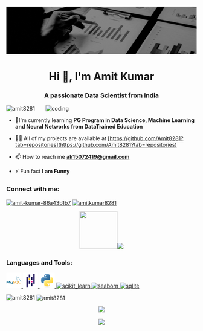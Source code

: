 ![logo](https://github.com/Amit8281/Amit8281/blob/main/bannergif.gif)
<h1 align="center">Hi 👋, I'm Amit Kumar</h1>
<h3 align="center">A passionate Data Scientist from India</h3>
<img align="right" alt="coding" width="400" src="https://user-images.githubusercontent.com/55389276/140866485-8fb1c876-9a8f-4d6a-98dc-08c4981eaf70.gif">
<p align="left"> <img src="https://komarev.com/ghpvc/?username=amit8281&label=Profile%20views&color=0e75b6&style=flat" alt="amit8281" /> </p>

- 🌱I'm currently learning **PG Program in Data Science, Machine Learning and Neural Networks from DataTrained Education**

- 👨‍💻 All of my projects are available at [https://github.com/Amit8281?tab=repositories](https://github.com/Amit8281?tab=repositories)

- 📫 How to reach me **ak15072419@gmail.com**

- ⚡ Fun fact **I am Funny**

<h3 align="left">Connect with me:</h3>
<p align="left">
<a href="https://linkedin.com/in/amit-kumar-86a43b1b7" target="blank"><img align="center" src="https://raw.githubusercontent.com/rahuldkjain/github-profile-readme-generator/master/src/images/icons/Social/linked-in-alt.svg" alt="amit-kumar-86a43b1b7" height="30" width="40" /></a>
<a href="https://kaggle.com/amitkumar8281" target="blank"><img align="center" src="https://raw.githubusercontent.com/rahuldkjain/github-profile-readme-generator/master/src/images/icons/Social/kaggle.svg" alt="amitkumar8281" height="30" width="40" /></a>
</p>
<p align="center"><img src = "https://camo.githubusercontent.com/63371d36886ee658f5a97401f393e1ab1684b2fd3de674b8f5efc7d410b2a3d0/68747470733a2f2f6d656469612e67697068792e636f6d2f6d656469612f57556c706c634d704f43456d5447427442572f67697068792e676966" height="100" width="100"><a href="https://github.com//DevilANANDGupta"></a><img src="https://camo.githubusercontent.com/1f8fcf4054cb31e26e20b3ef09c08be19a393aac84020d0b63775e55601c38d4/68747470733a2f2f692e696d6775722e636f6d2f6f7a45776248732e676966"</p>
<h3 align="left">Languages and Tools:</h3>
<p align="left"> <a href="https://www.mysql.com/" target="_blank" rel="noreferrer"> <img src="https://raw.githubusercontent.com/devicons/devicon/master/icons/mysql/mysql-original-wordmark.svg" alt="mysql" width="40" height="40"/> </a> <a href="https://pandas.pydata.org/" target="_blank" rel="noreferrer"> <img src="https://raw.githubusercontent.com/devicons/devicon/2ae2a900d2f041da66e950e4d48052658d850630/icons/pandas/pandas-original.svg" alt="pandas" width="40" height="40"/> </a> <a href="https://www.python.org" target="_blank" rel="noreferrer"> <img src="https://raw.githubusercontent.com/devicons/devicon/master/icons/python/python-original.svg" alt="python" width="40" height="40"/> </a> <a href="https://scikit-learn.org/" target="_blank" rel="noreferrer"> <img src="https://upload.wikimedia.org/wikipedia/commons/0/05/Scikit_learn_logo_small.svg" alt="scikit_learn" width="40" height="40"/> </a> <a href="https://seaborn.pydata.org/" target="_blank" rel="noreferrer"> <img src="https://seaborn.pydata.org/_images/logo-mark-lightbg.svg" alt="seaborn" width="40" height="40"/> </a> <a href="https://www.sqlite.org/" target="_blank" rel="noreferrer"> <img src="https://www.vectorlogo.zone/logos/sqlite/sqlite-icon.svg" alt="sqlite" width="40" height="40"/> </a> </p>

<p><img align="left" src="https://github-readme-stats.vercel.app/api/top-langs?username=amit8281&show_icons=true&locale=en&layout=compact" alt="amit8281" /></p>

<p>&nbsp;<img align="center" src="https://github-readme-stats.vercel.app/api?username=amit8281&show_icons=true&locale=en" alt="amit8281" /></p>
 <p align="center"><a href="https://github.com//DevilANANDGupta"></a><img src="https://camo.githubusercontent.com/43cb03321785d554cfa9cb419dbd1725d6f78a547fa1280c1727209f0b4f0c4d/68747470733a2f2f632e74656e6f722e636f6d2f33646762634d74364b783441414141692f7370696465722d696e736563742e676966"   </p>
 <p align="center"><a href="https://github.com//DevilANANDGupta"></a><img src="https://th.bing.com/th/id/R.b9b75ef8592bf4c7a8849a3412ea9035?rik=WuJQxtG9q5FuPQ&riu=http%3a%2f%2f38.media.tumblr.com%2fd98c7e0c53e1aaa8521ddcb31a421373%2ftumblr_nbyrlaLLDw1s141c3o1_r1_400.gif&ehk=onWrUPYvehhLEFyCyw344EQBNMgR0da9I1z4gTSbc%2bc%3d&risl=&pid=ImgRaw&r=0"   </p>
